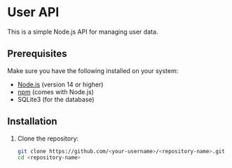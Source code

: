 # User API

This is a simple Node.js API for managing user data.

## Prerequisites

Make sure you have the following installed on your system:
- [Node.js](https://nodejs.org/) (version 14 or higher)
- [npm](https://www.npmjs.com/) (comes with Node.js)
- SQLite3 (for the database)

## Installation

1. Clone the repository:
   ```bash
   git clone https://github.com/<your-username>/<repository-name>.git
   cd <repository-name>